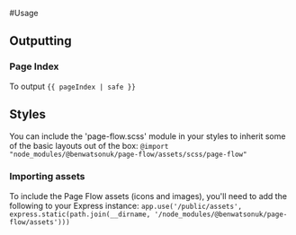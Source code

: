 #Usage 


## Outputting
### Page Index
To output `{{ pageIndex | safe }}`

## Styles
You can include the 'page-flow.scss' module in your styles to inherit some of the basic layouts out of the box:
`@import "node_modules/@benwatsonuk/page-flow/assets/scss/page-flow"`

### Importing assets
To include the Page Flow assets (icons and images), you'll need to add the following to your Express instance: 
`app.use('/public/assets', express.static(path.join(__dirname, '/node_modules/@benwatsonuk/page-flow/assets')))
`
